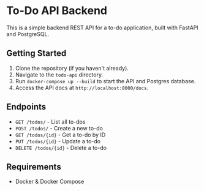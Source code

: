 # To-Do API Backend

This is a simple backend REST API for a to-do application, built with FastAPI and PostgreSQL.

## Getting Started

1. Clone the repository (if you haven't already).
2. Navigate to the `todo-api` directory.
3. Run `docker-compose up --build` to start the API and Postgres database.
4. Access the API docs at `http://localhost:8000/docs`.

## Endpoints
- `GET /todos/` - List all to-dos
- `POST /todos/` - Create a new to-do
- `GET /todos/{id}` - Get a to-do by ID
- `PUT /todos/{id}` - Update a to-do
- `DELETE /todos/{id}` - Delete a to-do

## Requirements
- Docker & Docker Compose
